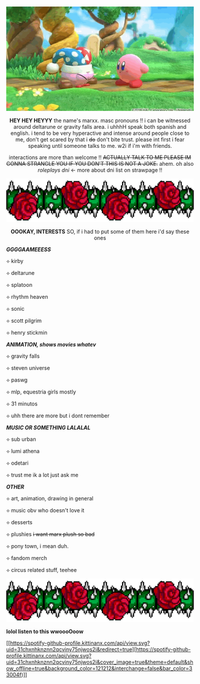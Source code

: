 ![true form](assets/Marx.gif)

<div align="center">

**HEY HEY HEYYY** the name's marxx. masc pronouns !! i can be witnessed around deltarune or gravity falls area. i uhhhH speak both spanish and english. i tend to be very hyperactive and intense around people close to me, don't get scared by that i ~~do~~ don't bite trust. please int first i fear speaking until someone talks to me. w2i if i'm with friends.

interactions are more than welcome !! ~~ACTUALLY TALK TO ME PLEASE IM GONNA STRANGLE YOU IF YOU DON'T THIS IS NOT A JOKE.~~ ahem. oh also *roleplays dni* ← more about dni list on strawpage !!
</div>

![thornsandroses](assets/roses.png)

<div align="center">

**OOOKAY, INTERESTS** SO, if i had to put some of them here i'd say these ones
</div>


***GGGGAAMEEESS***
 
 ⟡ kirby

 ⟡ deltarune

 ⟡ splatoon

 ⟡ rhythm heaven

 ⟡ sonic

 ⟡ scott pilgrim

 ⟡ henry stickmin


***ANIMATION, shows movies whatev***
 
 ⟡ gravity falls

 ⟡ steven universe
 
 ⟡ paswg
 
 ⟡ mlp, equestria girls mostly

 ⟡ 31 minutos
 
 ⟡ uhh there are more but i dont remember


***MUSIC OR SOMETHING LALALAL***

 ⟡ sub urban

 ⟡ lumi athena

 ⟡ odetari

 ⟡ trust me ik a lot just ask me


***OTHER***

 ⟡ art, animation, drawing in general

 ⟡ music obv who doesn't love it

 ⟡ desserts

 ⟡ plushies ~~i want marx plush so bad~~

 ⟡ pony town, i mean duh.

 ⟡ fandom merch

 ⟡ circus related stuff, teehee

![thornsandroses](assets/roses.png)

**lolol listen to this wwoooOoow**

[[https://spotify-github-profile.kittinanx.com/api/view.svg?uid=31chxnhknznn2qcviny75njwos2i&redirect=true][https://spotify-github-profile.kittinanx.com/api/view.svg?uid=31chxnhknznn2qcviny75njwos2i&cover_image=true&theme=default&show_offline=true&background_color=121212&interchange=false&bar_color=33004f)]]
